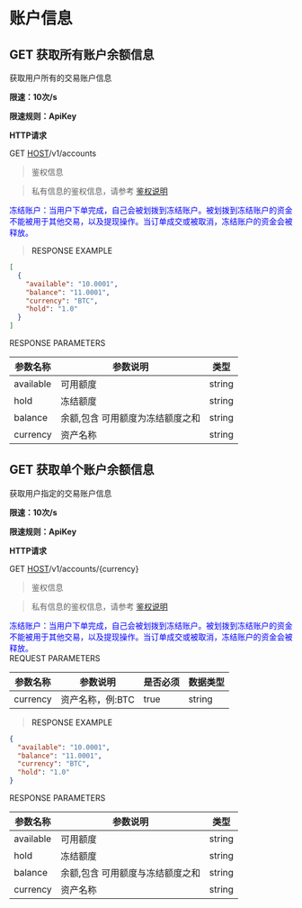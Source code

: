 # 账户信息

<h2 id="获取所有账户余额信息">GET  获取所有账户余额信息</h2>

获取用户所有的交易账户信息

**限速：10次/s**

**限速规则：ApiKey**

**HTTP请求**

GET [HOST](#HTTP-HOST)/v1/accounts

> 鉴权信息

> 私有信息的鉴权信息，请参考 [鉴权说明](#auth)



<aside class="notice">
  <span style="color: blue;">
冻结账户：当用户下单完成，自己会被划拨到冻结账户。被划拨到冻结账户的资金不能被用于其他交易，以及提现操作。当订单成交或被取消，冻结账户的资金会被释放。
  </span>
</aside>

> <a name="ResonpseExample">RESPONSE EXAMPLE</a>

```json
[
  {
    "available": "10.0001",
    "balance": "11.0001",
    "currency": "BTC",
    "hold": "1.0"
  }
]
```



<aside>
RESPONSE PARAMETERS
</aside>

| 参数名称 | 参数说明 | 类型 | 
| -------- | -------- | ----- |
|available|可用额度|string|
|hold|冻结额度|string|
|balance|余额,包含 可用额度为冻结额度之和|string|
|currency|资产名称|string|




<h2 id="获取单个账户余额信息">GET  获取单个账户余额信息</h2>

获取用户指定的交易账户信息

**限速：10次/s**

**限速规则：ApiKey**

**HTTP请求**

GET [HOST](#HTTP-HOST)/v1/accounts/{currency}

> 鉴权信息

> 私有信息的鉴权信息，请参考 [鉴权说明](#auth)


<aside class="notice">
  <span style="color: blue;">
冻结账户：当用户下单完成，自己会被划拨到冻结账户。被划拨到冻结账户的资金不能被用于其他交易，以及提现操作。当订单成交或被取消，冻结账户的资金会被释放。
  </span>
</aside>

<aside>
REQUEST PARAMETERS
</aside>

| 参数名称 | 参数说明 | 是否必须 | 数据类型 | 
| -------- | -------- | -------- | -------- | 
|currency|资产名称，例:BTC|true|string|




> <a name="ResonpseExample">RESPONSE EXAMPLE</a>

```json
{
  "available": "10.0001",
  "balance": "11.0001",
  "currency": "BTC",
  "hold": "1.0"
}
```


<aside>
RESPONSE PARAMETERS
</aside>

| 参数名称 | 参数说明 | 类型 | 
| -------- | -------- | ----- |
|available|可用额度|string|
|hold|冻结额度|string|
|balance|余额,包含 可用额度与冻结额度之和|string|
|currency|资产名称|string|

